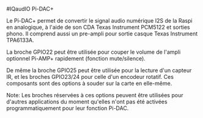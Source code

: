 <!--
---
name: "Pi-DAC+"
description: Convertisseur numérique-analogique pour la Raspberry Pi
pincount: 40
pin:
  '3':
    mode: i2c
  '5':
    mode: i2c
  '12':
    name: I2S
  '15':
    name: silence
    description: pour le Pi-AMP+ (option) 
  '16':
    name: encodeur rotatif
    description: (option) 
  '18':
    name: encodeur rotatif
    description: (option)
  '22':
    name: capteur IR
    description: (option) 
  '35':
    name: I2S
  '38':
    name: I2S
  '40':
    name: I2S
-->
#IQaudIO Pi-DAC+

Le Pi-DAC+ permet de convertir le signal audio numérique I2S de la Raspi en analogique, à l'aide de son CDA Texas Instrument PCM5122 et sorties phono. Il comprend aussi un pre-ampli pour sortie casque Texas Instrument TPA6133A.

La broche GPIO22 peut être utilisée pour couper le volume de l'ampli optionnel Pi-AMP+ rapidement (fonction mute/silence).

De même la broche GPIO25 peut être utilisée pour la lecture d'un capteur IR, et les broches GPIO23/24 pour celle d'un encodeur rotatif. Ces composants sont des options à souder sur la carte en elle-même.

Note: Les broches réservées à ces options peuvent être utilisées pour d'autres applications du moment qu'elles n'ont pas été activées programmatiquement pour leur fonction Pi-DAC.